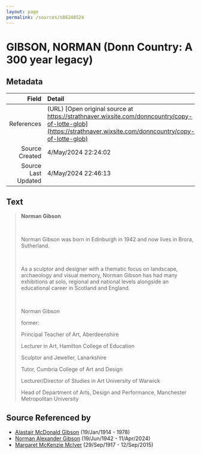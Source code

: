 ```yaml
---
layout: page
permalink: /sources/s86248524
---
```


# GIBSON, NORMAN (Donn Country: A 300 year legacy)

## Metadata

Field | Detail
---:|:---
References | (URL) [Open original source at https://strathnaver.wixsite.com/donncountry/copy-of-lotte-glob](https://strathnaver.wixsite.com/donncountry/copy-of-lotte-glob)
Source Created | 4/May/2024 22:24:02
Source Last Updated | 4/May/2024 22:46:13

## Text

> **Norman Gibson**
>
> <br/>
>
> Norman Gibson was born in Edinburgh in 1942 and now lives in Brora, Sutherland.
>
> <br/>
>
> As a sculptor and designer with a thematic focus on landscape, archaeology and visual memory, Norman Gibson has had many exhibitions at solo, regional and national levels alongside an educational career in Scotland and England.
>
> ​
>
> Norman Gibson
>
> former:
>
> Principal Teacher of Art, Aberdeenshire
>
> Lecturer in Art, Hamilton College of Education
>
> Sculptor and Jeweller, Lanarkshire
>
> Tutor,  Cumbria College of Art and Design
>
> Lecturer/Director of Studies in Art University of Warwick
>
> Head of Department of Arts, Design and Performance, Manchester Metropolitan University
>

## Source Referenced by

* [Alastair McDonald Gibson](../people/@3963708@-alastair-mcdonald-gibson-b1914-1-19-d1978.md) (19/Jan/1914 - 1978)
* [Norman Alexander Gibson](../people/@86606770@-norman-alexander-gibson-b1942-6-19-d2024-4-11.md) (19/Jun/1942 - 11/Apr/2024)
* [Margaret McKenzie McIver](../people/@24380064@-margaret-mckenzie-mciver-b1917-9-29-d2015-9-12.md) (29/Sep/1917 - 12/Sep/2015)
